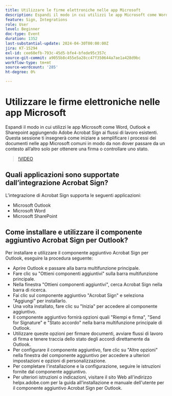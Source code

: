 ```yaml
---
title: Utilizzare le firme elettroniche nelle app Microsoft
description: Espandi il modo in cui utilizzi le app Microsoft come Word, Outlook e Sharepoint aggiungendo Adobe Acrobat Sign ai flussi di lavoro esistenti.
feature: Sign, Integrations
role: User
level: Beginner
doc-type: Event
duration: 1352
last-substantial-update: 2024-04-30T00:00:00Z
jira: KT-15294
exl-id: cee60efb-793c-45d5-bfe4-bfede95c357c
source-git-commit: a9055b8c455e5a28cc47f350644a7ae1a428d9bc
workflow-type: tm+mt
source-wordcount: '285'
ht-degree: 0%

---
```


# Utilizzare le firme elettroniche nelle app Microsoft

Espandi il modo in cui utilizzi le app Microsoft come Word, Outlook e Sharepoint aggiungendo Adobe Acrobat Sign ai flussi di lavoro esistenti. Questa sessione ti insegnerà come iniziare a semplificare i processi dei documenti nelle app Microsoft comuni in modo da non dover passare da un contesto all’altro solo per ottenere una firma o controllare uno stato.

>[!VIDEO](https://video.tv.adobe.com/v/3428185/?learn=on)

## Quali applicazioni sono supportate dall’integrazione Acrobat Sign?

L’integrazione di Acrobat Sign supporta le seguenti applicazioni:

* Microsoft Outlook
* Microsoft Word
* Microsoft SharePoint

## Come installare e utilizzare il componente aggiuntivo Acrobat Sign per Outlook?

Per installare e utilizzare il componente aggiuntivo Acrobat Sign per Outlook, eseguire la procedura seguente:

* Aprire Outlook e passare alla barra multifunzione principale.
* Fare clic su &quot;Ottieni componenti aggiuntivi&quot; sulla barra multifunzione principale.
* Nella finestra &quot;Ottieni componenti aggiuntivi&quot;, cerca Acrobat Sign nella barra di ricerca.
* Fai clic sul componente aggiuntivo &quot;Acrobat Sign&quot; e seleziona &quot;Aggiungi&quot; per installarlo.
* Una volta installato, fare clic su &quot;Inizia&quot; per accedere al componente aggiuntivo.
* Il componente aggiuntivo fornirà opzioni quali &quot;Riempi e firma&quot;, &quot;Send for Signature&quot; e &quot;Stato accordo&quot; nella barra multifunzione principale di Outlook.
* Utilizzare queste opzioni per firmare documenti, avviare flussi di lavoro di firma e tenere traccia dello stato degli accordi direttamente da Outlook.
* Per configurare il componente aggiuntivo, fare clic su &quot;Altre opzioni&quot; nella finestra del componente aggiuntivo per accedere a ulteriori impostazioni e opzioni di personalizzazione.
* Per completare l&#39;installazione e la configurazione, seguire le istruzioni fornite dal componente aggiuntivo.
* Per ulteriori istruzioni o indicazioni, visitare il sito Web all&#39;indirizzo helpx.adobe.com per la guida all&#39;installazione e manuale dell&#39;utente per il componente aggiuntivo Acrobat Sign per Outlook.
